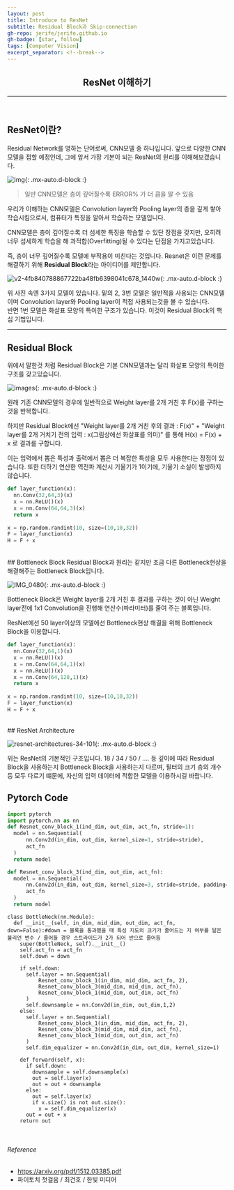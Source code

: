 ```yaml
---
layout: post
title: Introduce to ResNet
subtitle: Residual Block과 Skip-connection
gh-repo: jerife/jerife.github.io
gh-badge: [star, follow]
tags: [Computer Vision]
excerpt_separator: <!--break-->
---
```

<div align=center><h2>ResNet 이해하기</h2></div>
<!--break-->

----

 <br/>

## ResNet이란?
Residual Network를 명하는 단어로써, CNN모델 중 하나입니다. 앞으로 다양한 CNN 모델을 접할 예정인데, 그에 앞서 가장 기본이 되는 ResNet의 원리를 이해해보겠습니다. 
 
![img](https://user-images.githubusercontent.com/68190553/117818702-d3eefb80-b2a3-11eb-8e9b-759f9ba3a579.png){: .mx-auto.d-block :} 
>  일반 CNN모델은 층이 깊어질수록 ERROR% 가 더 큼을 알 수 있음

우리가 이해하는 CNN모델은 Convolution layer와 Pooling layer의 층을 깊게 쌓아 학습시킴으로서, 컴퓨터가 특징을 알아서 학습하는 모델입니다.  

CNN모델은 층이 깊어질수록 더 섬세한 특징을 학습할 수 있단 장점을 갖지만, 오히려 너무 섬세하게 학습을 해 과적합(Overfitting)될 수 있다는 단점을 가지고있습니다.  

즉, 층이 너무 깊어질수록 모델에 부작용이 미친다는 것입니다. Resnet은 이런 문제를 해결하기 위해  **Residual Block**라는  아이디어를 제안합니다. 

![v2-4fb840788867722ba48fb6398041c678_1440w](https://user-images.githubusercontent.com/68190553/117786104-23bbcb80-b280-11eb-9b6e-55427faf1d62.jpg){: .mx-auto.d-block :} 

위 사진 속엔 3가지 모델이 있습니다. 밑의 2, 3번 모델은 일반적을 사용되는 CNN모델이며 Convolution layer와 Pooling layer이 적접 사용되는것을 볼 수 있습니다. <br/> 
반면 1번 모델은 화살표 모양의 특이한 구조가 있습니다. 이것이 Residual Block의 핵심 기법입니다. 

***

## Residual Block
위에서 말한것 처럼 Residual Block은 기본 CNN모델과는 달리 화살표 모양의 특이한 구조를 갖고있습니다.

![images](https://user-images.githubusercontent.com/68190553/117819890-f5041c00-b2a4-11eb-89ef-68bad69af927.png){: .mx-auto.d-block :} 

원래 기존 CNN모델의 경우에 일반적으로 Weight layer를 2개 거친 후 F(x)를 구하는 것을 반복합니다. 

하지만 Residual Block에선 "Weight layer를 2개 거친 후의 결과 : F(x)" + "Weight layer를 2개 거치기 전의 입력 : x(그림상에선 화살표를 의미)" 를 통해 H(x) = F(x) + x 로 결과를 구합니다. 

이는 입력에서 뽑은 특성과 출력에서 뽑은 더 복잡한 특성을 모두 사용한다는 장점이 있습니다. 또한 더하기 연산한 역전파 계산시 기울기가 1이기에, 기울기 소실이 발생하지 않습니다.

```python
def layer_function(x):
  nn.Conv(32,64,3)(x)
  x = nn.ReLU()(x)
  x = nn.Conv(64,64,3)(x)
  return x
  
x = np.random.randint(10, size=(10,10,32))
F = layer_function(x)
H = F + x
```

<br/>
## Bottleneck Block
Residual Block과 원리는 같지만 조금 다른 Bottleneck현상을 해결해주는 Bottleneck Block입니다.

![IMG_0480](https://user-images.githubusercontent.com/68190553/117821317-6bede480-b2a6-11eb-81b6-2b1aaae7c568.jpg){: .mx-auto.d-block :} 

Bottleneck Block은  Weight layer를 2개 거친 후 결과를 구하는 것이 아닌  Weight layer전에 1x1 Convolution을 진행해 연산수(파라미터)를 줄여 주는 블록입니다. 

ResNet에선 50 layer이상의 모델에선 Bottleneck현상 해결을 위해 Bottleneck Block을 이용합니다.


```python
def layer_function(x):
  nn.Conv(32,64,1)(x)
  x = nn.ReLU()(x)
  x = nn.Conv(64,64,1)(x)
  x = nn.ReLU()(x)
  x = nn.Conv(64,128,1)(x)
  return x
  
x = np.random.randint(10, size=(10,10,32))
F = layer_function(x)
H = F + x
```

<br/>
## ResNet Architecture

![resnet-architectures-34-101](https://user-images.githubusercontent.com/68190553/117823565-9345b100-b2a8-11eb-8b06-cfbe5511b053.png){: .mx-auto.d-block :} 

위는 ResNet의 기본적인 구조입니다. 18 / 34 / 50 / .... 등 깊이에 따라 Residual Block을 사용하는지 Bottleneck Block을 사용하는지 다르며, 필터의 크기 층의 개수등 모두 다르기 떄문에, 자신의 입력 데이터에 적합한 모델을 이용하시길 바랍니다.



## Pytorch Code
```python
import pytorch
import pytorch.nn as nn
def Resnet_conv_block_1(ind_dim, out_dim, act_fn, stride=1):
  model = nn.Sequential(
      nn.Conv2d(in_dim, out_dim, kernel_size=1, stride=stride),
      act_fn
  )
  return model
```
```python
def Resnet_conv_block_3(ind_dim, out_dim, act_fn):
  model = nn.Sequential(
      nn.Conv2d(in_dim, out_dim, kernel_size=3, stride=stride, padding=1),
      act_fn
  )
  return model
```
```
class BottleNeck(nn.Module):
  def __init__(self, in_dim, mid_dim, out_dim, act_fn, down=False):#down = 블록을 통과했을 때 특성 지도의 크기가 줄어드는 지 여부를 닮은 불리언 변수 / 줄어들 경우 스트라이드가 2가 되어 반으로 줄어듬
    super(BottleNeck, self).__init__()
    self.act_fn = act_fn
    self.down = down

    if self.down:
      self.layer = nn.Sequential(
          Resnet_conv_block_1(in_dim, mid_dim, act_fn, 2),
          Resnet_conv_block_3(mid_dim, mid_dim, act_fn),
          Resnet_conv_block_1(mid_dim, out_dim, act_fn)
      )
      self.downsample = nn.Conv2d(in_dim, out_dim,1,2)
    else:
      self.layer = nn.Sequential(
          Resnet_conv_block_1(in_dim, mid_dim, act_fn, 2),
          Resnet_conv_block_3(mid_dim, mid_dim, act_fn),
          Resnet_conv_block_1(mid_dim, out_dim, act_fn)
      )
      self.dim_equalizer = nn.Conv2d(in_dim, out_dim, kernel_size=1)

    def forward(self, x):
      if self.down:
        downsample = self.downsample(x)
        out = self.layer(x)
        out = out + downsample
      else:
        out = self.layer(x)
        if x.size() is not out.size():
          x = self.dim_equalizer(x)
      out = out + x
    return out
```
<br/>

###### Reference
* https://arxiv.org/pdf/1512.03385.pdf
* 파이토치 첫걸음 / 최건호 / 한빛 미디어
